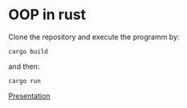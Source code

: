 # OOP in rust
Clone the repository and execute the programm by:
```
cargo build
```

and then:
```
cargo run
```

[Presentation](https://docs.google.com/presentation/d/1VXvBOt1IZ_jiYuSCgtK1MJx5OUPXQq7SUDPywkT3ERs/edit?usp=sharing)